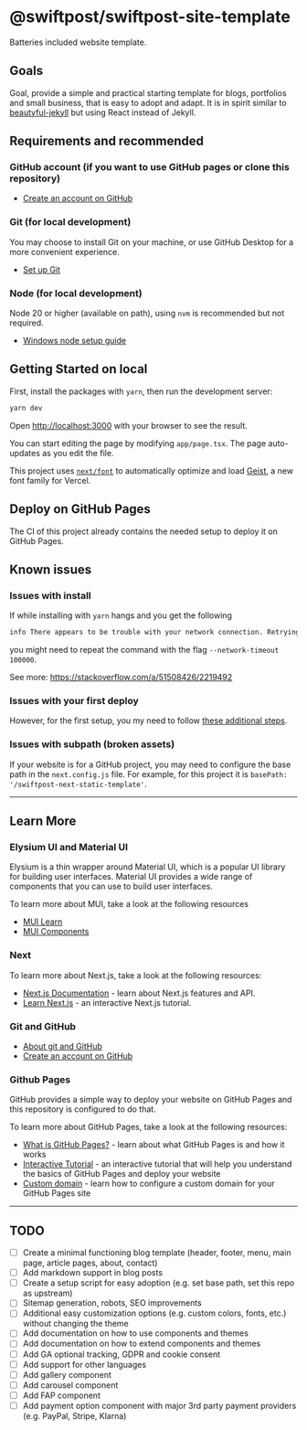 # @swiftpost/swiftpost-site-template

Batteries included website template.

## Goals

Goal, provide a simple and practical starting template for blogs, portfolios and small business, that is easy to adopt and adapt.
It is in spirit similar to [beautyful-jekyll](https://github.com/Beautiful-Jekyll/Beautiful-Jekyll.github.io) but using React instead of Jekyll.

## Requirements and recommended

### GitHub account (if you want to use GitHub pages or clone this repository)

- [Create an account on GitHub](https://docs.github.com/en/get-started/start-your-journey/creating-an-account-on-github)

### Git (for local development)

You may choose to install Git on your machine, or use GitHub Desktop for a more convenient experience.

- [Set up Git](https://docs.github.com/en/get-started/git-basics/set-up-git)

### Node (for local development)

Node 20 or higher (available on path), using `nvm` is recommended but not required.

- [Windows node setup guide](https://learn.microsoft.com/en-us/windows/dev-environment/javascript/nodejs-on-windows)

## Getting Started on local

First, install the packages with `yarn`, then run the development server:

```bash
yarn dev
```

Open [http://localhost:3000](http://localhost:3000) with your browser to see the result.

You can start editing the page by modifying `app/page.tsx`. The page auto-updates as you edit the file.

This project uses [`next/font`](https://nextjs.org/docs/app/building-your-application/optimizing/fonts) to automatically optimize and load [Geist](https://vercel.com/font), a new font family for Vercel.

## Deploy on GitHub Pages

The CI of this project already contains the needed setup to deploy it on GitHub Pages.

## Known issues

### Issues with install

If while installing with `yarn` hangs and you get the following

```sh
info There appears to be trouble with your network connection. Retrying...
```

you might need to repeat the command with the flag `--network-timeout 100000`.

See more: <https://stackoverflow.com/a/51508426/2219492>

### Issues with your first deploy

However, for the first setup, you my need to follow [these additional steps](https://github.com/peaceiris/actions-gh-pages?tab=readme-ov-file#%EF%B8%8F-first-deployment-with-github_token).

### Issues with subpath (broken assets)

If your website is for a GitHub project, you may need to configure the base path in the `next.config.js` file.
For example, for this project it is `basePath: '/swiftpost-next-static-template'`.

---

## Learn More

### Elysium UI and Material UI

Elysium is a thin wrapper around Material UI, which is a popular UI library for building user interfaces. Material UI provides a
 wide range of components that you can use to build user interfaces.

To learn more about MUI, take a look at the following resources

- [MUI Learn](https://mui.com/material-ui/getting-started/learn/)
- [MUI Components](https://mui.com/material-ui/all-components/)

### Next

To learn more about Next.js, take a look at the following resources:

- [Next.js Documentation](https://nextjs.org/docs) - learn about Next.js features and API.
- [Learn Next.js](https://nextjs.org/learn) - an interactive Next.js tutorial.

### Git and GitHub

- [About git and GitHub](https://docs.github.com/en/get-started/start-your-journey/about-github-and-git)
- [Create an account on GitHub](https://docs.github.com/en/get-started/start-your-journey/creating-an-account-on-github)

### Github Pages

GitHub provides a simple way to deploy your website on GitHub Pages and this repository is configured to do that.

To learn more about GitHub Pages, take a look at the following resources:

- [What is GitHub Pages?](https://docs.github.com/en/pages/getting-started-with-github-pages/what-is-github-pages) - learn about what GitHub Pages is and how it works
- [Interactive Tutorial](https://github.com/skills/github-pages) - an interactive tutorial that will help you understand the basics of GitHub Pages and deploy your website
- [Custom domain](https://docs.github.com/en/pages/configuring-a-custom-domain-for-your-github-pages-site) - learn how to configure a custom domain for your GitHub Pages site

---

## TODO

- [ ] Create a minimal functioning blog template (header, footer, menu, main page, article pages, about, contact)
- [ ] Add markdown support in blog posts
- [ ] Create a setup script for easy adoption (e.g. set base path, set this repo as upstream)
- [ ] Sitemap generation, robots, SEO improvements
- [ ] Additional easy customization options (e.g. custom colors, fonts, etc.) without changing the theme
- [ ] Add documentation on how to use components and themes
- [ ] Add documentation on how to extend components and themes
- [ ] Add GA optional tracking, GDPR and cookie consent
- [ ] Add support for other languages
- [ ] Add gallery component
- [ ] Add carousel component
- [ ] Add FAP component
- [ ] Add payment option component with major 3rd party payment providers (e.g. PayPal, Stripe, Klarna)
